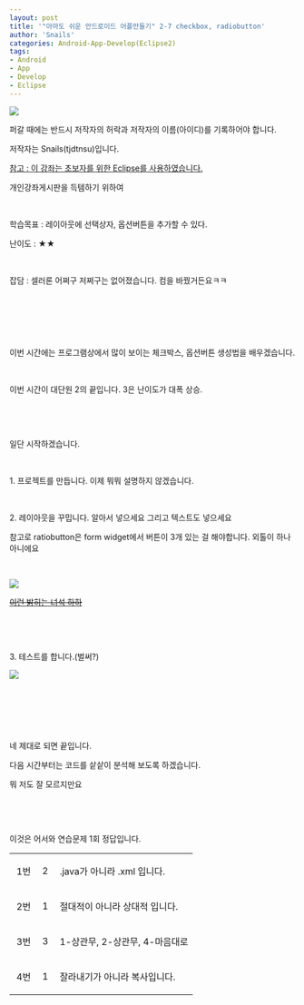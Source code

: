 ```yaml
---
layout: post
title: '"아마도 쉬운 안드로이드 어플만들기" 2-7 checkbox, radiobutton'
author: 'Snails'
categories: Android-App-Develop(Eclipse2)
tags:
- Android
- App
- Develop
- Eclipse
---
```



<script> location.href='https://cafe.naver.com/develoid/257008' ; </script>

<p><img src="https://dthumb-phinf.pstatic.net/?src=%22http%3A%2F%2Fpostfiles3.naver.net%2F20130523_178%2Ftjdtnsu_1369283538974akCh1_JPEG%2Fand.jpg%3Ftype%3Dw2%22&amp;type=cafe_wa740"></p>

<p>퍼갈 때에는 반드시 저작자의 허락과 저작자의 이름(아이디)를 기록하어야 합니다.</p>

<p>저작자는 Snails(tjdtnsu)입니다.</p>

<p><u>참고 : 이 강좌는 초보자를 위한 Eclipse를 사용하였습니다.</u></p>

<p>개인강좌게시판을 득템하기 위하여&nbsp;</p>

<p>&nbsp;<u>﻿</u></p>

<p>학습목표 :&nbsp;레이아웃에 선택상자, 옵션버튼을 추가할 수 있다.&nbsp;</p>

<p>난이도 : ★★
</p>
<p>&nbsp;</p>

<p>잡담 : 셀러론 어쩌구 저쩌구는 없어졌습니다. 컴을 바꿨거든요ㅋㅋ</p>

<p>&nbsp;</p>

<p>&nbsp;</p>

<p>&nbsp;</p>

<p>이번 시간에는 프로그램상에서 많이 보이는 체크박스, 옵션버튼 생성법을 배우겠습니다.</p>

<p>&nbsp;</p>

<p>이번 시간이 대단원 2의 끝입니다. 3은 난이도가 대폭 상승.</p>

<p>&nbsp;</p>

<p>&nbsp;</p>

<p>일단 시작하겠습니다.</p>

<p>&nbsp;</p>

<p>1. 프로젝트를 만듭니다. 이제 뭐뭐 설명하지 않겠습니다.</p>

<p>&nbsp;</p>

<p>2. 레이아웃을 꾸밉니다. 알아서 넣으세요 그리고 텍스트도 넣으세요</p>

<p>참고로 ratiobutton은 form widget에서 버튼이 3개 있는 걸 해야합니다. 외톨이 하나 아니에요</p>

<p>&nbsp;</p>

<p><img src="https://dthumb-phinf.pstatic.net/?src=%22http%3A%2F%2Fblogfiles.naver.net%2F20130606_19%2Ftjdtnsu_1370517527264GxigE_PNG%2F%25C1%25A6%25B8%25F1_%25BE%25F8%25C0%25BD.png%22&amp;type=cafe_wa740"></p>

<p><u><strike>이런 밝히는 녀석 하하</strike></u></p>

<p>&nbsp;</p>

<p>&nbsp;</p>

<p>3. 테스트를 합니다.(벌써?)</p>

<p><img src="https://dthumb-phinf.pstatic.net/?src=%22http%3A%2F%2Fblogfiles.naver.net%2F20130606_107%2Ftjdtnsu_1370518212986uyB0Y_PNG%2F%25C1%25A6%25B8%25F1_%25BE%25F8%25C0%25BD.png%22&amp;type=cafe_wa740"></p>

<p>&nbsp;</p>

<p>&nbsp;</p>

<p>&nbsp;</p>

<p>네 제대로 되면 끝입니다.</p>

<p>다음 시간부터는 코드를 샅샅이 분석해 보도록 하겠습니다.</p>

<p>뭐 저도 잘 모르지만요</p>

<p>&nbsp;</p>

<p>&nbsp;</p>

<p>이것은 어서와 연습문제 1회 정답입니다.</p>

<p>

















<table><tbody><tr><td >
<p>&nbsp;1번</p>
</td><td >
<p>&nbsp;2</p>
</td><td >
<p>&nbsp;.java가 아니라 .xml 입니다.</p>
</td></tr><tr><td >
<p>&nbsp;2번</p>
</td><td >
<p>&nbsp;1</p>
</td><td >
<p>&nbsp;절대적이 아니라 상대적 입니다.</p>
</td></tr><tr><td >
<p>&nbsp;3번</p>
</td><td >
<p>&nbsp;3</p>
</td><td >
<p>&nbsp;1-상관무, 2-상관무, 4-마음대로</p>
</td></tr><tr><td >
<p>&nbsp;4번</p>
</td><td >
<p>&nbsp;1</p>
</td><td >
<p>&nbsp;잘라내기가 아니라 복사입니다.</p>
</td></tr></tbody></table>
<p>&nbsp;</p>

<p>&nbsp;</p>

<p><em></em>&nbsp;</p>

<p></p>
<p>&nbsp;</p>

